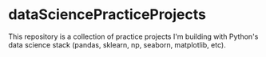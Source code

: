 # dataSciencePracticeProjects
This repository is a collection of practice projects I'm building with Python's
data science stack (pandas, sklearn, np, seaborn, matplotlib, etc). 
